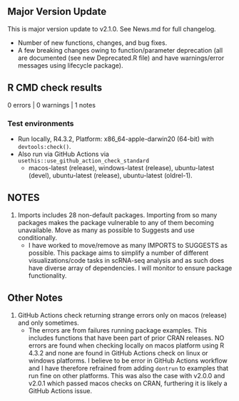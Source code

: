 ## Major Version Update 
This is major version update to v2.1.0.  See News.md for full changelog.  

- Number of new functions, changes, and bug fixes.
- A few breaking changes owing to function/parameter deprecation (all are documented (see new Deprecated.R file) and have warnings/error messages using lifecycle package).  


## R CMD check results

0 errors | 0 warnings | 1 notes

### Test environments  
- Run locally, R4.3.2, Platform: x86_64-apple-darwin20 (64-bit) with `devtools:check()`.  
- Also run via GitHub Actions via `usethis::use_github_action_check_standard`
    - macos-latest (release), windows-latest (release), ubuntu-latest (devel), ubuntu-latest (release), ubuntu-latest (oldrel-1).  

## NOTES
1. Imports includes 28 non-default packages.
  Importing from so many packages makes the package vulnerable to any of
  them becoming unavailable.  Move as many as possible to Suggests and
  use conditionally.  
    - I have worked to move/remove as many IMPORTS to SUGGESTS as possible.  This package aims to simplify a number of different
    visualizations/code tasks in scRNA-seq analysis and as such does have diverse array of dependencies.  I will monitor
    to ensure package functionality.  

## Other Notes
1. GitHub Actions check returning strange errors only on macos (release) and only sometimes.  
    - The errors are from failures running package examples.  This includes functions that have been part of prior CRAN releases.
    NO errors are found when checking locally on macos platform using R 4.3.2 and none are found in GitHub Actions check on linux
    or windows platforms.  I believe to be error in GitHub Actions workflow and I have therefore refrained from adding `dontrun`
    to examples that run fine on other platforms.  This was also the case with v2.0.0 and v2.0.1 which passed macos checks on CRAN,
    furthering it is likely a GitHub Actions issue.
